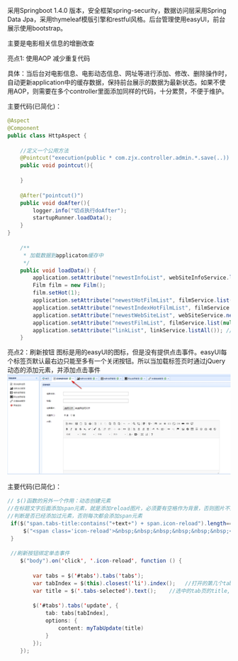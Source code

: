 采用Springboot 1.4.0 版本，安全框架spring-security，数据访问层采用Spring Data Jpa，采用thymeleaf模版引擎和restful风格。后台管理使用easyUI，前台展示使用bootstrap。

主要是电影相关信息的增删改查



亮点1: 使用AOP 减少重复代码   

​	具体：当后台对电影信息、电影动态信息、网址等进行添加、修改、删除操作时，自动更新application中的缓存数据，保持前台展示的数据为最新状态。如果不使用AOP，则需要在多个controller里面添加同样的代码，十分累赘，不便于维护。

主要代码(已简化)：

```java
@Aspect
@Component
public class HttpAspect {

    //定义一个公用方法
    @Pointcut("execution(public * com.zjx.controller.admin.*.save(..)) || execution(public * com.zjx.controller.admin.*.delete(..))")
    public void pointcut(){

    }
    
    @After("pointcut()")
    public void doAfter(){
        logger.info("切点执行doAfter");
        startupRunner.loadData();
    }
}

    /**
     * 加载数据到applicaton缓存中
     */
    public void loadData() {
        application.setAttribute("newestInfoList", webSiteInfoService.list(null, 0, 10)); // 最新10条电影动态
        Film film = new Film();
        film.setHot(1);
        application.setAttribute("newestHotFilmList", filmService.list(film, 0, 10)); // 获取最新10条热门电影
        application.setAttribute("newestIndexHotFilmList", filmService.list(film, 0, 32)); // 获取最新32条热门电影 首页显示用到
        application.setAttribute("newestWebSiteList", webSiteService.newestList(0, 10)); // 获取最新10条电影网站收录
        application.setAttribute("newestFilmList", filmService.list(null, 0, 10)); // 获取最新10条电影信息
        application.setAttribute("linkList", linkService.listAll()); // 查询所有友情链接
    }
```





亮点2：刷新按钮  图标是用的easyUI的图标，但是没有提供点击事件。easyUI每个标签页默认最右边只能至多有一个关闭按钮。所以当加载标签页时通过jQuery动态的添加元素，并添加点击事件![refresh](https://raw.githubusercontent.com/duanwandao/Film/master/doc/pictures/refresh.png)

主要代码(已简化)：

```java
// $()函数的另外一个作用：动态创建元素
//在标题文字后面添加span元素，就是添加reload图片，必须要有空格作为背景，否则图片不显示
//判断是否已经添加过元素，否则每次都会添加span元素
 if($("span.tabs-title:contains("+text+") + span.icon-reload").length==0){
     $("<span class='icon-reload'>&nbsp;&nbsp;&nbsp;&nbsp;&nbsp;&nbsp;</span>").insertAfter("span.tabs-title:contains(" + text + ")");
 }

 //刷新按钮绑定单击事件
    $("body").on('click', '.icon-reload', function () {

        var tabs = $('#tabs').tabs('tabs');
        var tabIndex = $(this).closest('li').index();   //打开的第几个tab
        var title = $('.tabs-selected').text();    //选中的tab页的title,这个是动态获取。

        $('#tabs').tabs('update', {
            tab: tabs[tabIndex],
            options: {
                content: myTabUpdate(title)
            }
        });
    });

```

